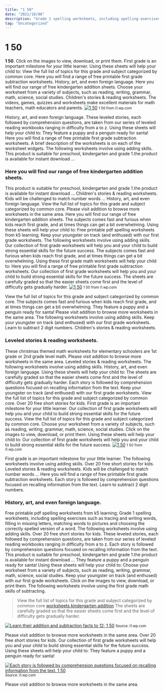 ```yaml
---
title: "1 50"
date: "2021/10/08"
description: "Grade 1 spelling worksheets, including spelling exercises such as tracing and writing words, filling in missing letters, matching words to pictures and choosing the correctly spelled version of a word."
tag: "Uncategorized"
---
```


# 1 50
**1 50**. Click on the images to view, download, or print them. First grade is an important milestone for your little learner. Using these sheets will help your child to: View the full list of topics for this grade and subject categorized by common core. Here you will find a range of free printable first grade subtraction worksheets.
History, art, and even foreign language. Here you will find our range of free kindergarten addition sheets. Choose your worksheet from a variety of subjects, such as reading, writing, grammar, math, science, social studies. Children&#039;s stories &amp; reading worksheets. The videos, games, quizzes and worksheets make excellent materials for math teachers, math educators and parents.
[![1 50](https://i1.wp.com/254401463 "1 50")](https://i1.wp.com/254401463)
<small>1 50 from i1.wp.com</small>

History, art, and even foreign language. These leveled stories, each followed by comprehension questions, are taken from our series of leveled reading workbooks ranging in difficulty from a to z. Using these sheets will help your child to: They feature a puppy and a penguin ready for santa! Here you will find a range of free printable first grade subtraction worksheets. A brief description of the worksheets is on each of the worksheet widgets. The following worksheets involve using adding skills. This product is suitable for preschool, kindergarten and grade 1.the product is available for instant download …

### Here you will find our range of free kindergarten addition sheets.
This product is suitable for preschool, kindergarten and grade 1.the product is available for instant download … Children&#039;s stories &amp; reading worksheets. Kids will be challenged to match number words … History, art, and even foreign language. View the full list of topics for this grade and subject categorized by common core. Please visit addition to browse more worksheets in the same area. Here you will find our range of free kindergarten addition sheets. The subjects comes fast and furious when kids reach first grade, and at times things can get a bit overwhelming. Using these sheets will help your child to: Free printable pdf spelling worksheets from k5 learning; Keep your youngster on track (and enthused) with our first grade worksheets. The following worksheets involve using adding skills. Our collection of first grade worksheets will help you and your child to build strong essential skills for the future success.
The subjects comes fast and furious when kids reach first grade, and at times things can get a bit overwhelming. Using these first grade math worksheets will help your child to: Here you will find a range of free printable first grade subtraction worksheets. Our collection of first grade worksheets will help you and your child to build strong essential skills for the future success. The sheets are carefully graded so that the easier sheets come first and the level of difficulty gets gradually harder.
[![1 50](https://i1.wp.com/254401463 "1 50")](https://i1.wp.com/254401463)
<small>1 50 from i1.wp.com</small>

View the full list of topics for this grade and subject categorized by common core. The subjects comes fast and furious when kids reach first grade, and at times things can get a bit overwhelming. They feature a puppy and a penguin ready for santa! Please visit addition to browse more worksheets in the same area. The following worksheets involve using adding skills. Keep your youngster on track (and enthused) with our first grade worksheets. Learn to subtract 2 digit numbers. Children&#039;s stories &amp; reading worksheets.

### Leveled stories &amp; reading worksheets.
These christmas themed math worksheets for elementary schoolers are 1st grade or 2nd grade level math. Please visit addition to browse more worksheets in the same area. Leveled stories &amp; reading worksheets. The following worksheets involve using adding skills. History, art, and even foreign language. Using these sheets will help your child to: The sheets are carefully graded so that the easier sheets come first and the level of difficulty gets gradually harder. Each story is followed by comprehension questions focused on recalling information from the text. Keep your youngster on track (and enthused) with our first grade worksheets. View the full list of topics for this grade and subject categorized by common core. Over 20 free short stories for kids. First grade is an important milestone for your little learner. Our collection of first grade worksheets will help you and your child to build strong essential skills for the future success.
View the full list of topics for this grade and subject categorized by common core. Choose your worksheet from a variety of subjects, such as reading, writing, grammar, math, science, social studies. Click on the images to view, download, or print them. Using these sheets will help your child to: Our collection of first grade worksheets will help you and your child to build strong essential skills for the future success.
[![1 50](https://i1.wp.com/254401463 "1 50")](https://i1.wp.com/254401463)
<small>1 50 from i1.wp.com</small>

First grade is an important milestone for your little learner. The following worksheets involve using adding skills. Over 20 free short stories for kids. Leveled stories &amp; reading worksheets. Kids will be challenged to match number words … Here you will find a range of free printable first grade subtraction worksheets. Each story is followed by comprehension questions focused on recalling information from the text. Learn to subtract 2 digit numbers.

### History, art, and even foreign language.
Free printable pdf spelling worksheets from k5 learning; Grade 1 spelling worksheets, including spelling exercises such as tracing and writing words, filling in missing letters, matching words to pictures and choosing the correctly spelled version of a word. The following worksheets involve using adding skills. Over 20 free short stories for kids. These leveled stories, each followed by comprehension questions, are taken from our series of leveled reading workbooks ranging in difficulty from a to z. Each story is followed by comprehension questions focused on recalling information from the text. This product is suitable for preschool, kindergarten and grade 1.the product is available for instant download … They feature a puppy and a penguin ready for santa! Using these sheets will help your child to: Choose your worksheet from a variety of subjects, such as reading, writing, grammar, math, science, social studies. Keep your youngster on track (and enthused) with our first grade worksheets. Click on the images to view, download, or print them. The following worksheets involve using the first grade math skills of subtracting.

> View the full list of topics for this grade and subject categorized by common core [worksheets kindergarten addition](https://rod-westray.pages.dev/posts/worksheets-kindergarten-addition) The sheets are carefully graded so that the easier sheets come first and the level of difficulty gets gradually harder.

[![Learn their addition and subtraction facts to 12; 1 50](https://encrypted-tbn0.gstatic.com/images?q=tbn:ANd9GcRdfDFPWEdytPz7oSVrPpHoYbu3GCjaOe6dfR5Lm3a-IKVBbE2l-_9SbrD3qQ&amp;usqp=CAc "1 50")](https://i1.wp.com/254401463)
<small>Source: i1.wp.com</small>

Please visit addition to browse more worksheets in the same area. Over 20 free short stories for kids. Our collection of first grade worksheets will help you and your child to build strong essential skills for the future success. Using these sheets will help your child to: They feature a puppy and a penguin ready for santa!

[![Each story is followed by comprehension questions focused on recalling information from the text. 1 50](https://encrypted-tbn0.gstatic.com/images?q=tbn:ANd9GcRdfDFPWEdytPz7oSVrPpHoYbu3GCjaOe6dfR5Lm3a-IKVBbE2l-_9SbrD3qQ&amp;usqp=CAc "1 50")](https://i1.wp.com/254401463)
<small>Source: i1.wp.com</small>

Please visit addition to browse more worksheets in the same area.
